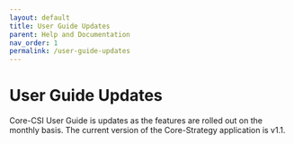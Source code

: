 ```yaml
---
layout: default
title: User Guide Updates
parent: Help and Documentation
nav_order: 1
permalink: /user-guide-updates
---
```


# User Guide Updates

Core-CSI User Guide is updates as the features are rolled out on the monthly basis. The current version of the Core-Strategy application is v1.1.

